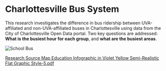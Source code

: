 # Charlottesville Bus System
This research investigates the difference in bus ridership between UVA-affiliated and non-UVA-affiliated buses in Charlottesville using data from the City of Charlottesville Open Data portal. Two key questions are addressed: **What is the busiest hour for each group**, and **what are the busiest areas**.

![School Bus](https://github.com/user-attachments/assets/20dd439d-324f-4679-a302-882fc8328d80)

[Research Source Map Education Infographic in Violet Yellow Semi-Realistic Flat Graphic  Style-5.pdf](https://github.com/user-attachments/files/19608310/Research.Source.Map.Education.Infographic.in.Violet.Yellow.Semi-Realistic.Flat.Graphic.Style-5.pdf)
